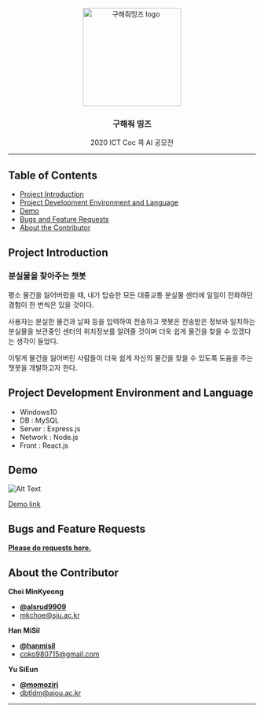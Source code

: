 <p align="center">
    <img src="https://user-images.githubusercontent.com/59993071/90844507-0320ae00-e39f-11ea-9b58-1382a0949acd.png" alt="구해줘띵즈 logo" width="200" height="200">
</p>

<h3 align="center">구해줘 띵즈</h3>

<p align="center">
  2020 ICT Coc 콕 AI 공모전
</p>
   
 
* * *


## Table of Contents

- [Project Introduction](#Project-Introduction)
- [Project Development Environment and Language](#Project-Development-Environment-and-Language)
- [Demo](#Demo)
- [Bugs and Feature Requests](#Bugs-and-Feature-Requests)
- [About the Contributor](#About-the-Contributor)


## Project Introduction

### 분실물을 찾아주는 챗봇

 평소 물건을 잃어버렸을 때, 내가 탑승한 모든 대중교통 분실물 센터에 일일이 전화하던 경험이 한 번씩은 있을 것이다.
 
 사용자는 분실한 물건과 날짜 등을 입력하여 전송하고 챗봇은 전송받은 정보와 일치하는 분실물을 보관중인 센터의 위치정보를 알려줄 것이며 더욱 쉽게 물건을 찾을 수 있겠다는 생각이 들었다.
 
 이렇게 물건을 잃어버린 사람들이 더욱 쉽게 자신의 물건을 찾을 수 있도록 도움을 주는 챗봇을 개발하고자 한다.


## Project Development Environment and Language
- Windows10
- DB : MySQL
- Server : Express.js
- Network : Node.js
- Front : React.js


## Demo

![Alt Text](https://user-images.githubusercontent.com/69449727/90902920-2d5a8600-e408-11ea-985b-ba5938ba0ac6.gif)

[Demo link](http://fc6a9dac93c6.ngrok.io/)


## Bugs and Feature Requests

[**Please do requests here.**](https://github.com/alsrud9909/ICT_Coc_AI_contest/issues)


## About the Contributor

**Choi MinKyeong**
- [**@alsrud9909**](https://github.com/alsrud9909)   
- <mkchoe@sju.ac.kr>  

**Han MiSil**
- [**@hanmisil**](https://github.com/hanmisil)
- <coko980715@gmail.com>

**Yu SiEun**
- [**@momoziri**](https://github.com/momoziri)
- <dbtldm@ajou.ac.kr>


* * *
